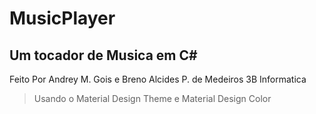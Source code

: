 # MusicPlayer

## Um tocador de Musica em C#

Feito Por Andrey M. Gois e Breno Alcides P. de Medeiros
3B Informatica

> Usando o Material Design Theme e Material Design Color 
